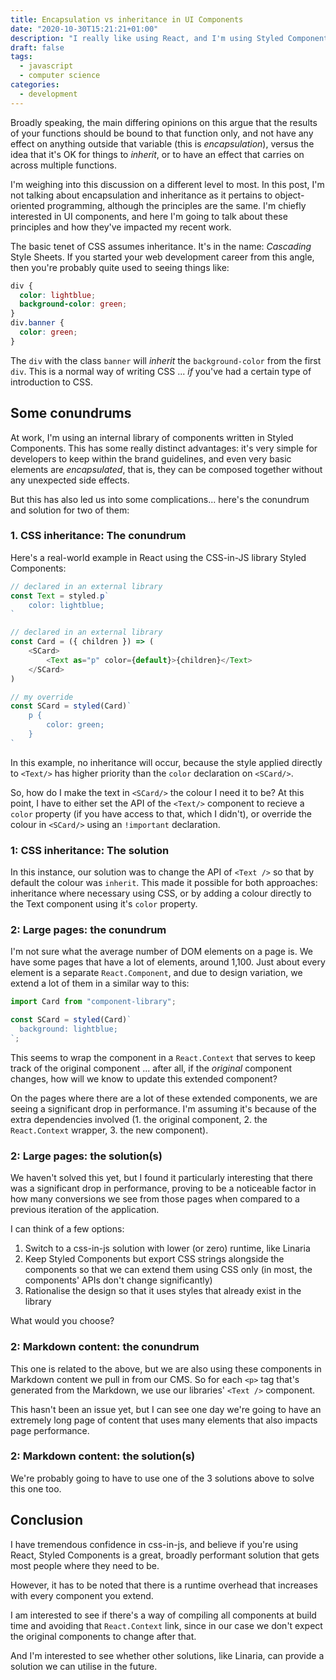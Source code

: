 ```yaml
---
title: Encapsulation vs inheritance in UI Components
date: "2020-10-30T15:21:21+01:00"
description: "I really like using React, and I'm using Styled Components with a component library at work. However we have three conundrums to solve, mostly around the concept of encapsulation."
draft: false
tags:
  - javascript
  - computer science
categories:
  - development
---
```


Broadly speaking, the main differing opinions on this argue that the results of your functions should be bound to that function only, and not have any effect on anything outside that variable (this is _encapsulation_), versus the idea that it's OK for things to _inherit_, or to have an effect that carries on across multiple functions.

I'm weighing into this discussion on a different level to most. In this post, I'm not talking about encapsulation and inheritance as it pertains to object-oriented programming, although the principles are the same. I'm chiefly interested in UI components, and here I'm going to talk about these principles and how they've impacted my recent work.

The basic tenet of CSS assumes inheritance. It's in the name: _Cascading_ Style Sheets. If you started your web development career from this angle, then you're probably quite used to seeing things like:

```css
div {
  color: lightblue;
  background-color: green;
}
div.banner {
  color: green;
}
```

The `div` with the class `banner` will _inherit_ the `background-color` from the first `div`. This is a normal way of writing CSS ... _if_ you've had a certain type of introduction to CSS.

## Some conundrums

At work, I'm using an internal library of components written in Styled Components. This has some really distinct advantages: it's very simple for developers to keep within the brand guidelines, and even very basic elements are _encapsulated_, that is, they can be composed together without any unexpected side effects.

But this has also led us into some complications... here's the conundrum and solution for two of them:

### 1. CSS inheritance: The conundrum

Here's a real-world example in React using the CSS-in-JS library Styled Components:

```javascript
// declared in an external library
const Text = styled.p`
    color: lightblue;
`

// declared in an external library
const Card = ({ children }) => (
    <SCard>
        <Text as="p" color={default}>{children}</Text>
    </SCard>
)

// my override
const SCard = styled(Card)`
    p {
        color: green;
    }
`
```

In this example, no inheritance will occur, because the style applied directly to `<Text/>` has higher priority than the `color` declaration on `<SCard/>`.

So, how do I make the text in `<SCard/>` the colour I need it to be? At this point, I have to either set the API of the `<Text/>` component to recieve a `color` property (if you have access to that, which I didn't), or override the colour in `<SCard/>` using an `!important` declaration.

### 1: CSS inheritance: The solution

In this instance, our solution was to change the API of `<Text />` so that by default the colour was `inherit`. This made it possible for both approaches: inheritance where necessary using CSS, or by adding a colour directly to the Text component using it's `color` property.

### 2: Large pages: the conundrum

I'm not sure what the average number of DOM elements on a page is. We have some pages that have a lot of elements, around 1,100. Just about every element is a separate `React.Component`, and due to design variation, we extend a lot of them in a similar way to this:

```javascript
import Card from "component-library";

const SCard = styled(Card)`
  background: lightblue;
`;
```

This seems to wrap the component in a `React.Context` that serves to keep track of the original component ... after all, if the _original_ component changes, how will we know to update this extended component?

On the pages where there are a lot of these extended components, we are seeing a significant drop in performance. I'm assuming it's because of the extra dependencies involved (1. the original component, 2. the `React.Context` wrapper, 3. the new component).

### 2: Large pages: the solution(s)

We haven't solved this yet, but I found it particularly interesting that there was a significant drop in performance, proving to be a noticeable factor in how many conversions we see from those pages when compared to a previous iteration of the application.

I can think of a few options:

1. Switch to a css-in-js solution with lower (or zero) runtime, like Linaria
2. Keep Styled Components but export CSS strings alongside the components so that we can extend them using CSS only (in most, the components' APIs don't change significantly)
3. Rationalise the design so that it uses styles that already exist in the library

What would you choose?

### 2: Markdown content: the conundrum

This one is related to the above, but we are also using these components in Markdown content we pull in from our CMS. So for each `<p>` tag that's generated from the Markdown, we use our libraries' `<Text />` component.

This hasn't been an issue yet, but I can see one day we're going to have an extremely long page of content that uses many elements that also impacts page performance.

### 2: Markdown content: the solution(s)

We're probably going to have to use one of the 3 solutions above to solve this one too.

## Conclusion

I have tremendous confidence in css-in-js, and believe if you're using React, Styled Components is a great, broadly performant solution that gets most people where they need to be.

However, it has to be noted that there is a runtime overhead that increases with every component you extend.

I am interested to see if there's a way of compiling all components at build time and avoiding that `React.Context` link, since in our case we don't expect the original components to change after that.

And I'm interested to see whether other solutions, like Linaria, can provide a solution we can utilise in the future.

